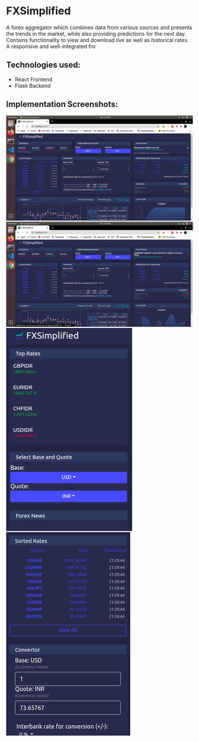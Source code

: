 <h1> FXSimplified </h1>
A forex aggregator which combines data from various sources and presents the trends in the market, while also providing predictions for the next day. Contains functionality to view and download live as well as historical rates. A responsive and well-integrated  fro

<h2> Technologies used: </h2>
<ul>
  <li>
React Frontend
  </li>
  <li>
Flask Backend
  </li></ul>
  
<h2> Implementation Screenshots:</h2>
<img src = "https://github.com/ZeroNP/WUTechathon/blob/master/ss1.png" />
<img src = "https://github.com/ZeroNP/WUTechathon/blob/master/ss2.png" />
<img src = "https://github.com/ZeroNP/WUTechathon/blob/master/ss3.png" />
<img src = "https://github.com/ZeroNP/WUTechathon/blob/master/ss4.png" />
  
